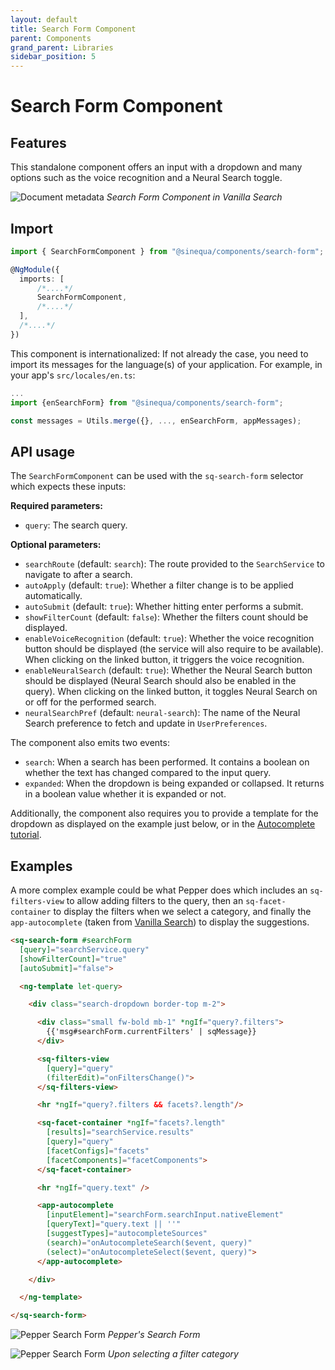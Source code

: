 ```yaml
---
layout: default
title: Search Form Component
parent: Components
grand_parent: Libraries
sidebar_position: 5
---
```


# Search Form Component

## Features

This standalone component offers an input with a dropdown and many options such as the voice recognition and a Neural Search toggle.

![Document metadata](/assets/modules/search-form.png)
*Search Form Component in Vanilla Search*


## Import

```typescript
import { SearchFormComponent } from "@sinequa/components/search-form";

@NgModule({
  imports: [
      /*....*/
      SearchFormComponent,
      /*....*/
  ],
  /*....*/
})
```

This component is internationalized: If not already the case, you need to import its messages for the language(s) of your application. For example, in your app's `src/locales/en.ts`:

```ts
...
import {enSearchForm} from "@sinequa/components/search-form";

const messages = Utils.merge({}, ..., enSearchForm, appMessages);
```

## API usage

The `SearchFormComponent` can be used with the `sq-search-form` selector which expects these inputs:

**Required parameters:**

* `query`: The search query.

**Optional parameters:**

* `searchRoute` (default: `search`): The route provided to the `SearchService` to navigate to after a search.
* `autoApply` (default: `true`): Whether a filter change is to be applied automatically.
* `autoSubmit` (default: `true`): Whether hitting enter performs a submit.
* `showFilterCount` (default: `false`): Whether the filters count should be displayed.
* `enableVoiceRecognition` (default: `true`): Whether the voice recognition button should be displayed (the service will also require to be available). When clicking on the linked button, it triggers the voice recognition.
* `enableNeuralSearch` (default: `true`): Whether the Neural Search button should be displayed (Neural Search should also be enabled in the query). When clicking on the linked button, it toggles Neural Search on or off for the performed search.
* `neuralSearchPref` (default: `neural-search`): The name of the Neural Search preference to fetch and update in `UserPreferences`.

The component also emits two events:

* `search`: When a search has been performed. It contains a boolean on whether the text has changed compared to the input query.
* `expanded`: When the dropdown is being expanded or collapsed. It returns in a boolean value whether it is expanded or not.

Additionally, the component also requires you to provide a template for the dropdown as displayed on the example just below, or in the [Autocomplete tutorial](/tutorial/autocomplete.md).

## Examples

<doc-search-form></doc-search-form>

A more complex example could be what Pepper does which includes an `sq-filters-view` to allow adding filters to the query, then an `sq-facet-container` to display the filters when we select a category, and finally the `app-autocomplete` (taken from [Vanilla Search](/apps/2-vanilla-search.md)) to display the suggestions.

```html
<sq-search-form #searchForm
  [query]="searchService.query"
  [showFilterCount]="true"
  [autoSubmit]="false">

  <ng-template let-query>

    <div class="search-dropdown border-top m-2">

      <div class="small fw-bold mb-1" *ngIf="query?.filters">
        {{'msg#searchForm.currentFilters' | sqMessage}}
      </div>

      <sq-filters-view
        [query]="query"
        (filterEdit)="onFiltersChange()">
      </sq-filters-view>

      <hr *ngIf="query?.filters && facets?.length"/>

      <sq-facet-container *ngIf="facets?.length"
        [results]="searchService.results"
        [query]="query"
        [facetConfigs]="facets"
        [facetComponents]="facetComponents">
      </sq-facet-container>

      <hr *ngIf="query.text" />

      <app-autocomplete
        [inputElement]="searchForm.searchInput.nativeElement"
        [queryText]="query.text || ''"
        [suggestTypes]="autocompleteSources"
        (search)="onAutocompleteSearch($event, query)"
        (select)="onAutocompleteSelect($event, query)">
      </app-autocomplete>

    </div>

  </ng-template>

</sq-search-form>
```

![Pepper Search Form](/assets/modules/search-form/search-form-pepper.png)
*Pepper's Search Form*


![Pepper Search Form](/assets/modules/search-form/search-form-pepper-2.png)
*Upon selecting a filter category*

